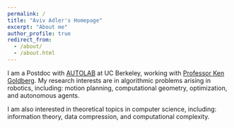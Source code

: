 ```yaml
---
permalink: /
title: "Aviv Adler's Homepage"
excerpt: "About me"
author_profile: true
redirect_from: 
  - /about/
  - /about.html
---
```


I am a Postdoc with [AUTOLAB](https://autolab.berkeley.edu/) at UC Berkeley, working with [Professor Ken Goldberg](https://goldberg.berkeley.edu/). My research interests are in algorithmic problems arising in robotics, including: motion planning, computational geometry, optimization, and autonomous agents.

I am also interested in theoretical topics in computer science, including: information theory, data compression, and computational complexity.

